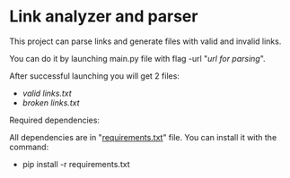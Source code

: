 # Link analyzer and parser

This project can parse links and generate files with valid and invalid links.

You can do it by launching main.py file with flag -url "_url for parsing_". 

After successful launching you will get 2 files:

- _valid links.txt_
- _broken links.txt_

Required dependencies:

All dependencies are in "[requirements.txt](https://github.com/Castertroy911/HILLEL_exams/commit/62c7304a0eebc72bc69608eddc52bef5c5436d95)" file.
You can install it with the command:
- pip install -r requirements.txt
